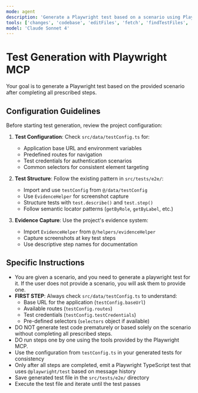 ```yaml
---
mode: agent
description: 'Generate a Playwright test based on a scenario using Playwright MCP'
tools: ['changes', 'codebase', 'editFiles', 'fetch', 'findTestFiles', 'problems', 'runCommands', 'runTasks', 'runTests', 'search', 'searchResults', 'terminalLastCommand', 'terminalSelection', 'testFailure', 'playwright']
model: 'Claude Sonnet 4'
---
```


# Test Generation with Playwright MCP

Your goal is to generate a Playwright test based on the provided scenario after completing all prescribed steps.

## Configuration Guidelines

Before starting test generation, review the project configuration:

1. **Test Configuration**: Check `src/data/testConfig.ts` for:
   - Application base URL and environment variables
   - Predefined routes for navigation
   - Test credentials for authentication scenarios
   - Common selectors for consistent element targeting

2. **Test Structure**: Follow the existing pattern in `src/tests/e2e/`:
   - Import and use `testConfig` from `@/data/testConfig`
   - Use `EvidenceHelper` for screenshot capture
   - Structure tests with `test.describe()` and `test.step()`
   - Follow semantic locator patterns (`getByRole`, `getByLabel`, etc.)

3. **Evidence Capture**: Use the project's evidence system:
   - Import `EvidenceHelper` from `@/helpers/evidenceHelper`
   - Capture screenshots at key test steps
   - Use descriptive step names for documentation

## Specific Instructions

- You are given a scenario, and you need to generate a playwright test for it. If the user does not provide a scenario, you will ask them to provide one.
- **FIRST STEP**: Always check `src/data/testConfig.ts` to understand:
  - Base URL for the application (`testConfig.baseUrl`)
  - Available routes (`testConfig.routes`)
  - Test credentials (`testConfig.testCredentials`)
  - Pre-defined selectors (`selectors` object if available)
- DO NOT generate test code prematurely or based solely on the scenario without completing all prescribed steps.
- DO run steps one by one using the tools provided by the Playwright MCP.
- Use the configuration from `testConfig.ts` in your generated tests for consistency
- Only after all steps are completed, emit a Playwright TypeScript test that uses `@playwright/test` based on message history
- Save generated test file in the `src/tests/e2e/` directory
- Execute the test file and iterate until the test passes
